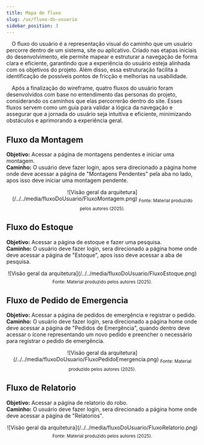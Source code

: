```yaml
---
title: Mapa de fluxo
slug: /ux/fluxo-do-usuario
sidebar_position: 3
---
```


&emsp;O fluxo do usuário é a representação visual do caminho que um usuário percorre dentro de um sistema, site ou aplicativo. Criado nas etapas iniciais do desenvolvimento, ele permite mapear e estruturar a navegação de forma clara e eficiente, garantindo que a experiência do usuário esteja alinhada com os objetivos do projeto. Além disso, essa estruturação facilita a identificação de possíveis pontos de fricção e melhorias na usabilidade.

&emsp;Após a finalização do wireframe, quatro fluxos do usuário foram desenvolvidos com base no entendimento das personas do projeto, considerando os caminhos que elas percorrerão dentro do site. Esses fluxos servem como um guia para validar a lógica da navegação e assegurar que a jornada do usuário seja intuitiva e eficiente, minimizando obstáculos e aprimorando a experiência geral.

## Fluxo da Montagem
**Objetivo:** Acessar a página de montagens pendentes e iniciar uma montagem.\
**Caminho:** O usuário deve fazer login, apos sera direcionado a página home onde deve acessar a página de "Montagens Pendentes" pela aba no lado, apos isso deve iniciar uma montagem pendente.


<div align="center">
![Visão geral da arquitetura](/../../media/fluxoDoUsuario/FluxoMontagem.png)
<sub>Fonte: Material produzido pelos autores (2025).</sub>
</div>

## Fluxo do Estoque
**Objetivo:** Acessar a página de estoque e fazer uma pesquisa.\
**Caminho:** O usuário deve fazer login, sera direcionado a página home onde deve acessar a página de "Estoque", apos isso deve acessar a aba de pesquisa.


<div align="center">
![Visão geral da arquitetura](/../../media/fluxoDoUsuario/FluxoEstoque.png)
<sub>Fonte: Material produzido pelos autores (2025).</sub>
</div>

## Fluxo de Pedido de Emergencia
**Objetivo:** Acessar a página de pedidos de emergência e registrar o pedido.\
**Caminho:** O usuário deve fazer login, sera direcionado a página home onde deve acessar a página de "Pedidos de Emergência", quando dentro deve acessar o ícone representando um novo pedido e preencher o necessário para registrar o pedido de emergência.

<div align="center">
![Visão geral da arquitetura](/../../media/fluxoDoUsuario/FluxoPedidoEmergencia.png)
<sub>Fonte: Material produzido pelos autores (2025).</sub>
</div>

## Fluxo de Relatorio
**Objetivo:** Acessar a página de relatorio do robo.\
**Caminho:** O usuário deve fazer login, sera direcionado a página home onde deve acessar a página de "Relatorios".

<div align="center">
![Visão geral da arquitetura](/../../media/fluxoDoUsuario/FluxoRelatorio.png)
<sub>Fonte: Material produzido pelos autores (2025).</sub>
</div>